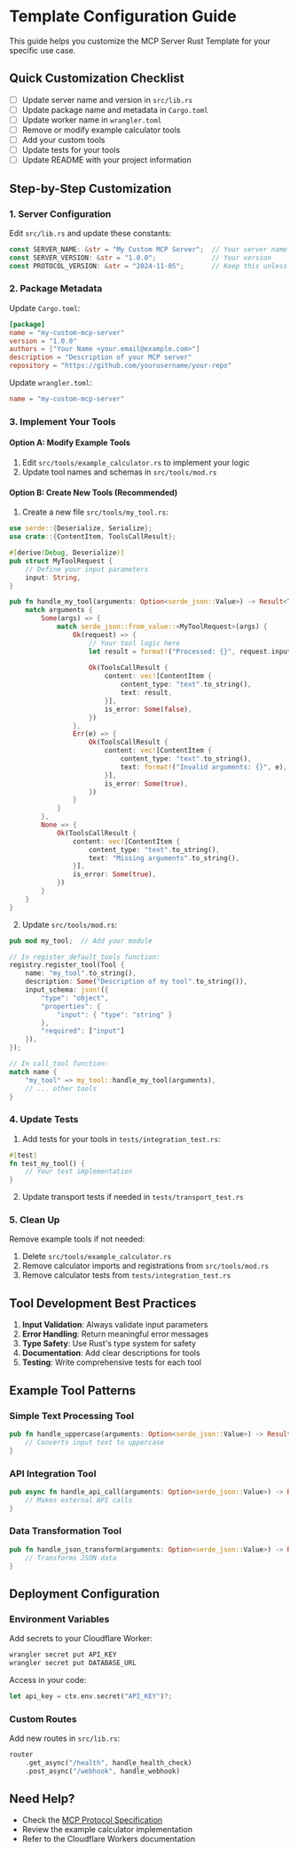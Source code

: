 # Template Configuration Guide

This guide helps you customize the MCP Server Rust Template for your specific use case.

## Quick Customization Checklist

- [ ] Update server name and version in `src/lib.rs`
- [ ] Update package name and metadata in `Cargo.toml`
- [ ] Update worker name in `wrangler.toml`
- [ ] Remove or modify example calculator tools
- [ ] Add your custom tools
- [ ] Update tests for your tools
- [ ] Update README with your project information

## Step-by-Step Customization

### 1. Server Configuration

Edit `src/lib.rs` and update these constants:

```rust
const SERVER_NAME: &str = "My Custom MCP Server";  // Your server name
const SERVER_VERSION: &str = "1.0.0";              // Your version
const PROTOCOL_VERSION: &str = "2024-11-05";       // Keep this unless protocol changes
```

### 2. Package Metadata

Update `Cargo.toml`:
```toml
[package]
name = "my-custom-mcp-server"
version = "1.0.0"
authors = ["Your Name <your.email@example.com>"]
description = "Description of your MCP server"
repository = "https://github.com/yourusername/your-repo"
```

Update `wrangler.toml`:
```toml
name = "my-custom-mcp-server"
```

### 3. Implement Your Tools

#### Option A: Modify Example Tools

1. Edit `src/tools/example_calculator.rs` to implement your logic
2. Update tool names and schemas in `src/tools/mod.rs`

#### Option B: Create New Tools (Recommended)

1. Create a new file `src/tools/my_tool.rs`:

```rust
use serde::{Deserialize, Serialize};
use crate::{ContentItem, ToolsCallResult};

#[derive(Debug, Deserialize)]
pub struct MyToolRequest {
    // Define your input parameters
    input: String,
}

pub fn handle_my_tool(arguments: Option<serde_json::Value>) -> Result<ToolsCallResult, String> {
    match arguments {
        Some(args) => {
            match serde_json::from_value::<MyToolRequest>(args) {
                Ok(request) => {
                    // Your tool logic here
                    let result = format!("Processed: {}", request.input);
                    
                    Ok(ToolsCallResult {
                        content: vec![ContentItem {
                            content_type: "text".to_string(),
                            text: result,
                        }],
                        is_error: Some(false),
                    })
                },
                Err(e) => {
                    Ok(ToolsCallResult {
                        content: vec![ContentItem {
                            content_type: "text".to_string(),
                            text: format!("Invalid arguments: {}", e),
                        }],
                        is_error: Some(true),
                    })
                }
            }
        },
        None => {
            Ok(ToolsCallResult {
                content: vec![ContentItem {
                    content_type: "text".to_string(),
                    text: "Missing arguments".to_string(),
                }],
                is_error: Some(true),
            })
        }
    }
}
```

2. Update `src/tools/mod.rs`:

```rust
pub mod my_tool;  // Add your module

// In register_default_tools function:
registry.register_tool(Tool {
    name: "my_tool".to_string(),
    description: Some("Description of my tool".to_string()),
    input_schema: json!({
        "type": "object",
        "properties": {
            "input": { "type": "string" }
        },
        "required": ["input"]
    }),
});

// In call_tool function:
match name {
    "my_tool" => my_tool::handle_my_tool(arguments),
    // ... other tools
}
```

### 4. Update Tests

1. Add tests for your tools in `tests/integration_test.rs`:

```rust
#[test]
fn test_my_tool() {
    // Your test implementation
}
```

2. Update transport tests if needed in `tests/transport_test.rs`

### 5. Clean Up

Remove example tools if not needed:
1. Delete `src/tools/example_calculator.rs`
2. Remove calculator imports and registrations from `src/tools/mod.rs`
3. Remove calculator tests from `tests/integration_test.rs`

## Tool Development Best Practices

1. **Input Validation**: Always validate input parameters
2. **Error Handling**: Return meaningful error messages
3. **Type Safety**: Use Rust's type system for safety
4. **Documentation**: Add clear descriptions for tools
5. **Testing**: Write comprehensive tests for each tool

## Example Tool Patterns

### Simple Text Processing Tool
```rust
pub fn handle_uppercase(arguments: Option<serde_json::Value>) -> Result<ToolsCallResult, String> {
    // Converts input text to uppercase
}
```

### API Integration Tool
```rust
pub async fn handle_api_call(arguments: Option<serde_json::Value>) -> Result<ToolsCallResult, String> {
    // Makes external API calls
}
```

### Data Transformation Tool
```rust
pub fn handle_json_transform(arguments: Option<serde_json::Value>) -> Result<ToolsCallResult, String> {
    // Transforms JSON data
}
```

## Deployment Configuration

### Environment Variables

Add secrets to your Cloudflare Worker:
```bash
wrangler secret put API_KEY
wrangler secret put DATABASE_URL
```

Access in your code:
```rust
let api_key = ctx.env.secret("API_KEY")?;
```

### Custom Routes

Add new routes in `src/lib.rs`:
```rust
router
    .get_async("/health", handle_health_check)
    .post_async("/webhook", handle_webhook)
```

## Need Help?

- Check the [MCP Protocol Specification](https://github.com/modelcontextprotocol/specification)
- Review the example calculator implementation
- Refer to the Cloudflare Workers documentation